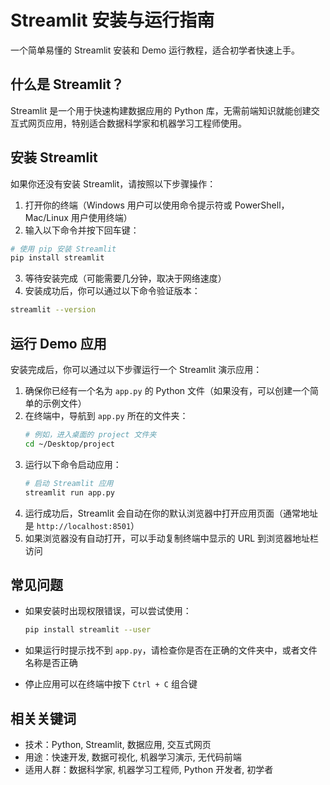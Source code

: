 # Streamlit 安装与运行指南

一个简单易懂的 Streamlit 安装和 Demo 运行教程，适合初学者快速上手。

## 什么是 Streamlit？
Streamlit 是一个用于快速构建数据应用的 Python 库，无需前端知识就能创建交互式网页应用，特别适合数据科学家和机器学习工程师使用。

## 安装 Streamlit

如果你还没有安装 Streamlit，请按照以下步骤操作：

1. 打开你的终端（Windows 用户可以使用命令提示符或 PowerShell，Mac/Linux 用户使用终端）
2. 输入以下命令并按下回车键：

```bash
# 使用 pip 安装 Streamlit
pip install streamlit
```

3. 等待安装完成（可能需要几分钟，取决于网络速度）
4. 安装成功后，你可以通过以下命令验证版本：
```bash
streamlit --version
```

## 运行 Demo 应用

安装完成后，你可以通过以下步骤运行一个 Streamlit 演示应用：

1. 确保你已经有一个名为 `app.py` 的 Python 文件（如果没有，可以创建一个简单的示例文件）
2. 在终端中，导航到 `app.py` 所在的文件夹：
   ```bash
   # 例如，进入桌面的 project 文件夹
   cd ~/Desktop/project
   ```
3. 运行以下命令启动应用：
   ```bash
   # 启动 Streamlit 应用
   streamlit run app.py
   ```
4. 运行成功后，Streamlit 会自动在你的默认浏览器中打开应用页面（通常地址是 `http://localhost:8501`）
5. 如果浏览器没有自动打开，可以手动复制终端中显示的 URL 到浏览器地址栏访问

## 常见问题

- 如果安装时出现权限错误，可以尝试使用：
  ```bash
  pip install streamlit --user
  ```

- 如果运行时提示找不到 `app.py`，请检查你是否在正确的文件夹中，或者文件名称是否正确

- 停止应用可以在终端中按下 `Ctrl + C` 组合键

## 相关关键词
- 技术：Python, Streamlit, 数据应用, 交互式网页
- 用途：快速开发, 数据可视化, 机器学习演示, 无代码前端
- 适用人群：数据科学家, 机器学习工程师, Python 开发者, 初学者
